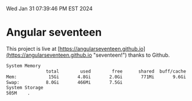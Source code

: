 Wed Jan 31 07:39:46 PM EST 2024

# Angular seventeen


This project is live at [https://angularseventeen.github.io](https://angularseventeen.github.io "seventeen!") thanks to Github.

```bash
System Memory
               total        used        free      shared  buff/cache   available
Mem:            15Gi       4.8Gi       2.0Gi       771Mi       9.6Gi        10Gi
Swap:          8.0Gi       466Mi       7.5Gi
System Storage
505M	.
